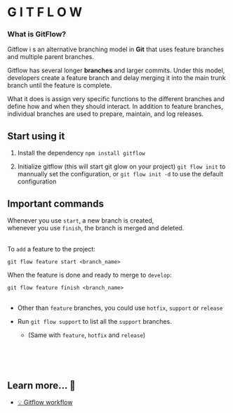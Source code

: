 # G I T F L O W

### What is GitFlow?

Gitflow i s an alternative branching model in **Git**
that uses feature branches and multiple parent branches.

Gitflow has several longer **branches** and larger commits.
Under this model, developers create a feature branch
and delay merging it into the main trunk branch until the feature is complete.

What it does is assign very specific functions
to the different branches and define how and when
they should interact. In addition to feature branches,
individual branches are used to prepare, maintain,
and log releases.

## Start using it

1. Install the dependency
   `npm install gitflow`

2. Initialize gitflow (this will start git glow on your project)
   `git flow init` to mannually set the configuration, or
   `git flow init -d` to use the default configuration

## Important commands

Whenever you use `start`, a new branch is created, </br>
whenever you use `finish`, the branch is merged and deleted.</br></br>

To `add` a feature to the project:

    git flow feature start <branch_name>

When the feature is done and ready to merge to `develop`:

    git flow feature finish <branch_name>

##

- Other than `feature` branches, you could use `hotfix`, `support` or `release`

- Run `git flow support` to list all the `support` branches.
  - (Same with `feature`, `hotfix` and `release`)

</br></br></br>

## Learn more... 🤔

- [💡 Gitflow workflow](https://www.atlassian.com/es/git/tutorials/comparing-workflows/gitflow-workflow#:~:text=%C2%BFQu%C3%A9%20es%20Gitflow%3F,vez%20y%20quien%20lo%20populariz%C3%B3.)
